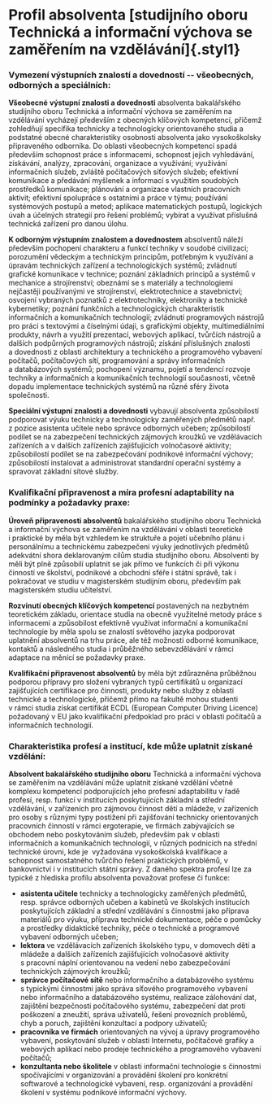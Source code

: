 # Profil absolventa [studijního oboru Technická a informační výchova se zaměřením na vzdělávání]{.styl1}

### Vymezení výstupních znalostí a dovedností -- všeobecných, odborných a speciálních:

**Všeobecné** **výstupní znalosti a dovednosti** absolventa bakalářského
studijního oboru Technická a informační výchova se zaměřením na
vzdělávání vycházejí především z obecných klíčových kompetencí, přičemž
zohledňují specifika technicky a technologicky orientovaného studia a
podstatné obecné charakteristiky osobnosti absolventa jako vysokoškolsky
připraveného odborníka. Do oblasti všeobecných kompetencí spadá
především schopnost práce s informacemi, schopnost jejich vyhledávání,
získávání, analýzy, zpracování, organizace a využívání; využívání
informačních služeb, zvláště počítačových síťových služeb; efektivní
komunikace a předávání myšlenek a informací s využitím soudobých
prostředků komunikace; plánování a organizace vlastních pracovních
aktivit; efektivní spolupráce s ostatními a práce v týmu; používání
systémových postupů a metod; aplikace matematických postupů, logických
úvah a účelných strategií pro řešení problémů; vybírat a využívat
příslušná technická zařízení pro danou úlohu.

**K odborným výstupním znalostem a dovednostem** absolventů náleží
především pochopení charakteru a funkcí techniky v soudobé civilizaci;
porozumění vědeckým a technickým principům, potřebným k využívání a
úpravám technických zařízení a technologických systémů; zvládnutí
grafické komunikace v technice; poznání základních principů a systémů v
mechanice a strojírenství; obeznámí se s materiály a technologiemi
nejčastěji používanými ve strojírenství, elektrotechnice a stavebnictví;
osvojení vybraných poznatků z elektrotechniky, elektroniky a technické
kybernetiky; poznání funkčních a technologických charakteristik
informačních a komunikačních technologií; zvládnutí programových
nástrojů pro práci s textovými a číselnými údaji, s grafickými objekty,
multimediálními produkty, návrh a využití prezentací, webových aplikací,
tvůrčích nástrojů a dalších podpůrných programových nástrojů; získání
příslušných znalosti a dovednosti z oblasti architektury a technického a
programového vybavení počítačů, počítačových sítí, programování a správy
informačních a databázových systémů; pochopení významu, pojetí a
tendencí rozvoje techniky a informačních a komunikačních technologií
současnosti, včetně dopadu implementace technických systémů na různé
sféry života společnosti.

**Speciální výstupní znalosti a dovednosti** vybavují absolventa
způsobilostí podporovat výuku technicky a technologicky zaměřených
předmětů např. z pozice asistenta učitele nebo správce odborných učeben;
způsobilostí podílet se na zabezpečení technických zájmových kroužků ve
vzdělávacích zařízeních a v dalších zařízeních zajišťujících volnočasové
aktivity; způsobilostí podílet se na zabezpečování podnikové informační
výchovy; způsobilostí instalovat a administrovat standardní operační
systémy a spravovat základní sítové služby.

### Kvalifikační připravenost a míra profesní adaptability na podmínky a požadavky praxe:

**Úroveň připravenosti absolventů** bakalářského studijního oboru
Technická a informační výchova se zaměřením na vzdělávání v oblasti
teoretické i praktické by měla být vzhledem ke struktuře a pojetí
učebního plánu i personálnímu a technickému zabezpečení výuky
jednotlivých předmětů adekvátní shora deklarovaným cílům studia
studijního oboru. Absolventi by měli být plně způsobilí uplatnit se jak
přímo ve funkcích či při výkonu činností ve školství, podnikové a
obchodní sféře i státní správě, tak i pokračovat ve studiu
v magisterském studijním oboru, především pak magisterském studiu
učitelství.

**Rozvinutí obecných klíčových kompetencí** postavených na nezbytném
teoretickém základu, orientace studia na obecně využitelné metody práce
s informacemi a způsobilost efektivně využívat informační a komunikační
technologie by měla spolu se znalostí světového jazyka podporovat
uplatnění absolventů na trhu práce, ale též možnosti odborné komunikace,
kontaktů a následného studia i průběžného sebevzdělávání v rámci
adaptace na měnící se požadavky praxe.

**Kvalifikační připravenost absolventů** by měla být zdůrazněna
průběžnou podporou přípravy pro složení vybraných typů certifikátů u
organizací zajišťujících certifikace pro činnosti, produkty nebo služby
z oblasti technické a technologické, přičemž přímo na fakultě mohou
studenti v rámci studia získat certifikát ECDL (European Computer
Driving Licence) požadovaný v EU jako kvalifikační předpoklad pro práci
v oblasti počítačů a informačních technologií.

### Charakteristika profesí a institucí, kde může uplatnit získané vzdělání:

**Absolvent bakalářského studijního oboru** Technická a informační
výchova se zaměřením na vzdělávání může uplatnit získané vzdělání včetně
komplexu kompetencí podporujících jeho profesní adaptabilitu v řadě
profesí, resp. funkcí v institucích poskytujících základní a střední
vzdělávání, v zařízeních pro zájmovou činnost dětí a mládeže,
v zařízeních pro osoby s různými typy postižení při zajišťování
technicky orientovaných pracovních činností v rámci ergoterapie, ve
firmách zabývajících se obchodem nebo poskytováním služeb, především pak
v oblasti informačních a komunikačních technologií, v různých podnicích
na střední technické úrovni, kde je  vyžadována vysokoškolská
kvalifikace a schopnost samostatného tvůrčího řešení praktických
problémů, v bankovnictví i v institucích státní správy. Z daného spektra
profesí lze za typické z hlediska profilu absolventa považovat profese
či funkce:

-   **asistenta učitele** technicky a technologicky zaměřených předmětů,
    resp. správce odborných učeben a kabinetů ve školských institucích
    poskytujících základní a střední vzdělávání s činnostmi jako
    příprava materiálů pro výuku, příprava technické dokumentace, péče o
    pomůcky a prostředky didaktické techniky, péče o technické a
    programové vybavení odborných učeben;
-   **lektora** ve vzdělávacích zařízeních školského typu, v domovech
    dětí a mládeže a dalších zařízeních zajišťujících volnočasové
    aktivity s pracovní náplní orientovanou na vedení nebo zabezpečování
    technických zájmových kroužků;
-   **správce počítačové sítě** nebo informačního a databázového systému
    s typickými činnostmi jako správa síťového programového vybavení
    nebo informačního a databázového systému, realizace zálohování dat,
    zajištění bezpečnosti počítačového systému, zabezpečení dat proti
    poškození a zneužití, správa uživatelů, řešení provozních problémů,
    chyb a poruch, zajištění konzultací a podpory uživatelů;
-   **pracovníka ve firmách** orientovaných na vývoj a úpravy
    programového vybavení, poskytování služeb v oblasti Internetu,
    počítačové grafiky a webových aplikací nebo prodeje technického a
    programového vybavení počítačů;
-   **konzultanta nebo školitele** v oblasti informační technologie
    s činnostmi spočívajícími v organizování a provádění školení pro
    konkrétní softwarové a technologické vybavení, resp. organizování a
    provádění školení v systému podnikové informační výchovy.
